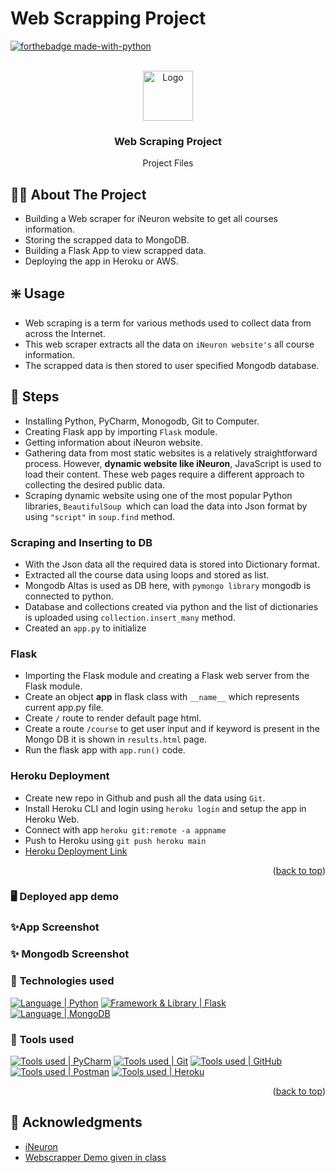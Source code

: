    # Web Scrapping Project
<div id="top"></div>

[![forthebadge made-with-python](http://ForTheBadge.com/images/badges/made-with-python.svg)](https://www.python.org/)

<!-- PROJECT LOGO -->
<br />
<div align="center">
  <a href="https://github.com/aravind9722">
    <img src="https://cdn-icons-png.flaticon.com/512/3408/3408473.png" alt="Logo" width="80" height="80"/> 
  </a>

<h3 align="center">Web Scraping Project</h3>

  <p align="center">
    Project Files
    <br />
    
</div>


<!-- ABOUT THE PROJECT -->
## 👨‍💻 About The Project
* Building a Web scraper for iNeuron website to get all courses information.
* Storing the scrapped data to MongoDB.
* Building a Flask App to view scrapped data.
* Deploying the app in Heroku or AWS.

<!-- USAGE -->
## ❇️ Usage
*  Web scraping is a term for various methods used to collect data from across the Internet.
*  This web scraper extracts all the data on `iNeuron website's` all course information.
*  The scrapped data is then stored to user specified Mongodb database.

<!-- STEPS -->
## 📌 Steps

* Installing Python, PyCharm, Monogodb, Git to Computer.
* Creating Flask app by importing `Flask` module.
* Getting information about iNeuron website.
* Gathering data from most static websites is a relatively straightforward process. However, **dynamic website like iNeuron**, JavaScript is used to load their content. These web pages require a different approach to collecting the desired public data.
* Scraping dynamic website using one of the most popular Python libraries, `BeautifulSoup `which can load the data into Json format by using `"script"` in `soup.find` method.

### Scraping and Inserting to DB
* With the Json data all the required data is stored into Dictionary format.
* Extracted all the course data using loops and stored as list.
* Mongodb Altas is used as DB here, with `pymongo library` mongodb is connected to python.
* Database and collections created via python and the list of dictionaries is uploaded using `collection.insert_many` method.
* Created an `app.py` to initialize

### Flask
* Importing the Flask module and creating a Flask web server from the Flask module.
* Create an object **app** in flask class with `__name__` which represents current app.py file.
* Create `/` route to render default page html.
* Create a route `/course` to get user input and if keyword is present in the Mongo DB it is shown in `results.html` page.
* Run the flask app with `app.run()` code.

### Heroku Deployment
* Create new repo in Github and push all the data using `Git`.
* Install Heroku CLI and login using `heroku login` and setup the app in Heroku Web.
* Connect with app `heroku git:remote -a appname`
* Push to Heroku using `git push heroku main`
* [Heroku Deployment Link](https://webscrapper-project-aravind.herokuapp.com/)

<p align="right">(<a href="#top">back to top</a>)</p>

### 🖥️ Deployed app demo



### ✨App Screenshot

### ✨ Mongodb Screenshot



### 🧰 **Technologies used**
[![Language | Python](https://img.shields.io/badge/Python-eeeeee?style=for-the-badge&logo=python&logoColor=ffffff&labelColor=3776AB)][python]
[![Framework & Library | Flask](https://img.shields.io/badge/Flask-eeeeee?style=for-the-badge&logo=flask&logoColor=000000&labelColor=fefefe)][flask]
[![Language | MongoDB](https://img.shields.io/badge/Mongo_DB-eeeeee?style=for-the-badge&logo=mongodb&logoColor=47A248&labelColor=fefefe)][mongodb]

### 🔧 **Tools used**
[![Tools used | PyCharm](https://img.shields.io/badge/PyCharm-eeeeee?style=for-the-badge&logo=PyCharm&logoColor=008000&labelColor=2C2C32)][PyCharm]
[![Tools used | Git](https://img.shields.io/badge/Git-eeeeee?style=for-the-badge&logo=git&logoColor=F05032&labelColor=f0efe7)][git]
[![Tools used | GitHub](https://img.shields.io/badge/Github-eeeeee?style=for-the-badge&logo=github&logoColor=ffffff&labelColor=181717)][github]
[![Tools used | Postman](https://img.shields.io/badge/Postman-eeeeee?style=for-the-badge&logo=postman&logoColor=FF6C37&labelColor=fefefe)][postman]
[![Tools used | Heroku](https://img.shields.io/badge/Heroku-eeeeee?style=for-the-badge&logo=heroku&logoColor=ffffff&labelColor=430098)][heroku]
<p align="right">(<a href="#top">back to top</a>)</p>



<!-- ACKNOWLEDGMENTS -->
## 📌 Acknowledgments

* [iNeuron](https://github.com/iNeuronai)
* [Webscrapper Demo given in class](https://github.com/iNeuronai/sudhreviewscrap)





<!-- MARKDOWN LINKS  -->

<!-- Tools Used -->
[PyCharm]: https://code.visualstudio.com/
[postman]: https://www.postman.com/
[git]: https://git-scm.com/
[github]: https://github.com/
[heroku]: https://www.heroku.com/
[microsoft_azure]: https://azure.microsoft.com/en-in/features/azure-portal/
[python]: https://www.python.org/
[mongodb]: https://www.mongodb.com/
[flask]: https://flask.palletsprojects.com/en/2.1.x/

